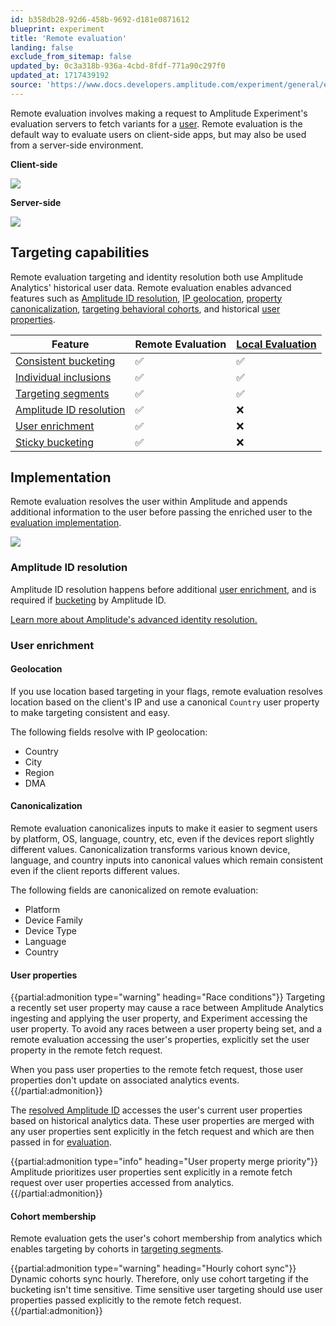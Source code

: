 ```yaml
---
id: b358db28-92d6-458b-9692-d181e0871612
blueprint: experiment
title: 'Remote evaluation'
landing: false
exclude_from_sitemap: false
updated_by: 0c3a318b-936a-4cbd-8fdf-771a90c297f0
updated_at: 1717439192
source: 'https://www.docs.developers.amplitude.com/experiment/general/evaluation/remote-evaluation/'
---
```

Remote evaluation involves making a request to Amplitude Experiment's evaluation servers to fetch variants for a [user](/docs/feature-experiment/data-model#users). Remote evaluation is the default way to evaluate users on client-side apps, but may also be used from a server-side environment.

**Client-side**

![](statamic://asset::help_center_conversions::experiment/client-side-overview.drawio.svg)

**Server-side**

![](statamic://asset::help_center_conversions::experiment/server-side-remote-overview.drawio.svg)

## Targeting capabilities

Remote evaluation targeting and identity resolution both use Amplitude Analytics' historical user data. Remote evaluation enables advanced features such as [Amplitude ID resolution](#amplitude-id-resolution), [IP geolocation](#geolocation), [property canonicalization](#canonicalization), [targeting behavioral cohorts](#cohort-membership), and historical [user properties](#user-properties).

| <div class='big-column'>Feature</div> | Remote Evaluation | [Local Evaluation](/docs/feature-experiment/local-evaluation) |
| --- | --- | --- |
| [Consistent bucketing](/docs/feature-experiment/implementation#consistent-bucketing) | ✅ | ✅ |
| [Individual inclusions](/docs/feature-experiment/implementation#individual-inclusions) | ✅ | ✅ |
| [Targeting segments](/docs/feature-experiment/implementation#targeting-segments) | ✅ | ✅ |
| [Amplitude ID resolution](##amplitude-id-resolution) | ✅ | ❌ |
| [User enrichment](##user-enrichment) | ✅ | ❌ |
| [Sticky bucketing](/docs/feature-experiment/implementation#sticky-bucketing) | ✅ | ❌ |

## Implementation

Remote evaluation resolves the user within Amplitude and appends additional information to the user before passing the enriched user to the [evaluation implementation](/docs/feature-experiment/implementation).

![](statamic://asset::help_center_conversions::experiment/remote-evaluation.drawio.svg)

### Amplitude ID resolution

Amplitude ID resolution happens before additional [user enrichment](#user-enrichment), and is required if [bucketing](/docs/feature-experiment/implementation#consistent-bucketing) by Amplitude ID.

[Learn more about Amplitude's advanced identity resolution.](/docs/data/sources/instrument-track-unique-users)

### User enrichment

#### Geolocation

If you use location based targeting in your flags, remote evaluation resolves location based on the client's IP and use a canonical `Country` user property to make targeting consistent and easy.

The following fields resolve with IP geolocation:

* Country
* City
* Region
* DMA

#### Canonicalization

Remote evaluation canonicalizes inputs to make it easier to segment users by platform, OS, language, country, etc, even if the devices report slightly different values. Canonicalization transforms various known device, language, and country inputs into canonical values which remain consistent even if the client reports different values.

The following fields are canonicalized on remote evaluation:

* Platform
* Device Family
* Device Type
* Language
* Country

#### User properties

{{partial:admonition type="warning" heading="Race conditions"}}
Targeting a recently set user property may cause a race between Amplitude Analytics ingesting and applying the user property, and Experiment accessing the user property. To avoid any races between a user property being set, and a remote evaluation accessing the user's properties, explicitly set the user property in the remote fetch request.

When you pass user properties to the remote fetch request, those user properties don't update on associated analytics events.
{{/partial:admonition}}

The [resolved Amplitude ID](#amplitude-id-resolution) accesses the user's current user properties based on historical analytics data. These user properties are merged with any user properties sent explicitly in the fetch request and which are then passed in for [evaluation](/docs/feature-experiment/implementation).

{{partial:admonition type="info" heading="User property merge priority"}}
Amplitude prioritizes user properties sent explicitly in a remote fetch request over user properties accessed from analytics.
{{/partial:admonition}}

#### Cohort membership

Remote evaluation gets the user's cohort membership from analytics which enables targeting by cohorts in [targeting segments](/docs/feature-experiment/implementation#targeting-segments).

{{partial:admonition type="warning" heading="Hourly cohort sync"}}
Dynamic cohorts sync hourly. Therefore, only use cohort targeting if the bucketing isn't time sensitive. Time sensitive user targeting should use user properties passed explicitly to the remote fetch request.
{{/partial:admonition}}

